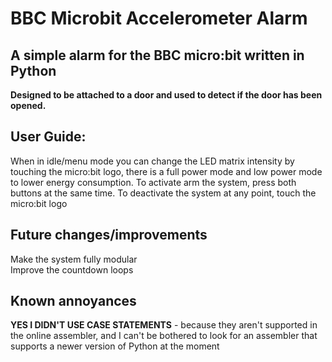 # BBC Microbit Accelerometer Alarm
## **A simple alarm for the BBC micro:bit written in Python**

**Designed to be attached to a door and used to detect if the door has been opened.**

## User Guide:
When in idle/menu mode you can change the LED matrix intensity by touching the micro:bit logo, there is a full power mode and low power mode to lower energy consumption.
To activate arm the system, press both buttons at the same time.
To deactivate the system at any point, touch the micro:bit logo

## Future changes/improvements
Make the system fully modular  
Improve the countdown loops

## Known annoyances
**YES I DIDN'T USE CASE STATEMENTS** - because they aren't supported in the online assembler, and I can't be bothered to look for an assembler that supports a newer version of Python at the moment

